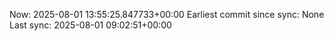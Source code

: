 Now: 2025-08-01 13:55:25.847733+00:00 Earliest commit since sync: None Last sync: 2025-08-01 09:02:51+00:00
